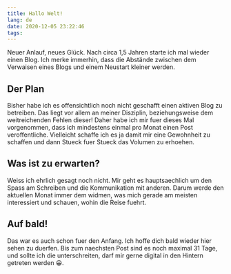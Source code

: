 ```yaml
---
title: Hallo Welt!
lang: de
date: 2020-12-05 23:22:46
tags:
---
```


Neuer Anlauf, neues Glück.
Nach circa 1,5 Jahren starte ich mal wieder einen Blog. Ich merke immerhin, dass die Abstände zwischen dem Verwaisen eines Blogs und einem Neustart kleiner werden. 

## Der Plan
Bisher habe ich es offensichtlich noch nicht geschafft einen aktiven Blog zu betreiben. Das liegt vor allem an meiner Disziplin, beziehungsweise dem weitreichenden Fehlen dieser!
Daher habe ich mir fuer dieses Mal vorgenommen, dass ich mindestens einmal pro Monat einen Post veroffentliche. Vielleicht schaffe ich es ja damit mir eine Gewohnheit zu schaffen und dann Stueck fuer Stueck das Volumen zu erhoehen.

## Was ist zu erwarten?
Weiss ich ehrlich gesagt noch nicht. Mir geht es hauptsaechlich um den Spass am Schreiben und die Kommunikation mit anderen. Darum werde den aktuellen Monat immer dem widmen, was mich gerade am meisten interessiert und schauen, wohin die Reise fuehrt.

## Auf bald!
Das war es auch schon fuer den Anfang. Ich hoffe dich bald wieder hier sehen zu duerfen.
Bis zum naechsten Post sind es noch maximal 31 Tage, und sollte ich die unterschreiten, darf mir gerne digital in den Hintern getreten werden 😀.
